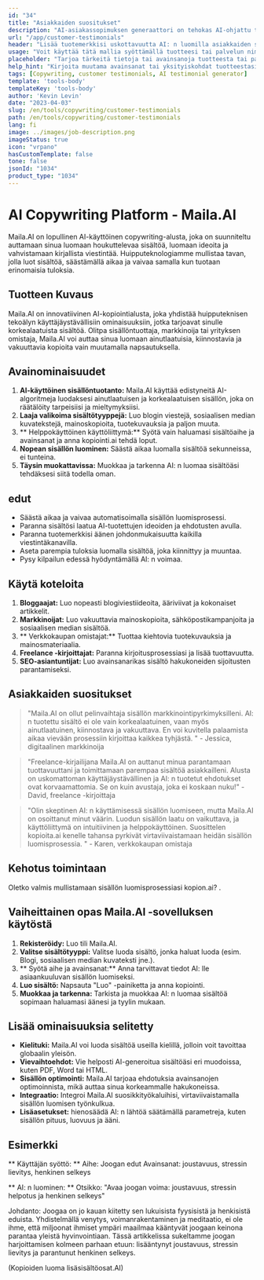 ```yaml
---
id: "34"
title: "Asiakkaiden suositukset"
description: "AI-asiakassopimuksen generaattori on tehokas AI-ohjattu työkalu, joka auttaa luomaan realistisia ja kiinnostavia asiakkaiden suosituksia tuotteillesi tai palveluillesi.  Säästä aikaa ja vaivaa luomalla aitoja kuulostavia suosituksia, jotka korostavat tarjouksesi etuja ja arvoa."
url: "/app/customer-testimonials"
header: "Lisää tuotemerkkisi uskottavuutta AI: n luomilla asiakkaiden suosituksilla."
usage: "Voit käyttää tätä mallia syöttämällä tuotteesi tai palvelun nimi, avainsanat tai avainominaisuudet, samoin kuin kaikki asiakasnimet tai sijainnit, jotka haluat sisällyttää.  Tämä työkalu tuottaa sitten vakuuttavan ja kiinnostavan asiakkaan suosituksen panoksesi perusteella."
placeholder: "Tarjoa tärkeitä tietoja tai avainsanoja tuotteesta tai palvelusta, esim.  Tuotteen nimi, kuten 'joogamatto', avainominaisuudet, kuten 'ei liuku', 'ympäristöystävällinen' tai asiakasnimet ja sijainnit (valinnainen)."
help_hint: "Kirjoita muutama avainsanat tai yksityiskohdat tuotteestasi tai palvelustasi, ja luomme houkuttelevan asiakkaan suosituksen panoksesi perusteella.  Valinnaisesti voit myös tarjota asiakkaiden nimiä ja sijainteja."
tags: [Copywriting, customer testimonials, AI testimonial generator]
template: 'tools-body'
templateKey: 'tools-body'
author: 'Kevin Levin'
date: "2023-04-03"
slug: /en/tools/copywriting/customer-testimonials
path: /en/tools/copywriting/customer-testimonials
lang: fi
image: ../images/job-description.png
imageStatus: true
icon: "vrpano"
hasCustomTemplate: false
tone: false
jsonId: "1034"
product_type: "1034"
---
```

# AI Copywriting Platform - Maila.AI

Maila.AI on lopullinen AI-käyttöinen copywriting-alusta, joka on suunniteltu auttamaan sinua luomaan houkuttelevaa sisältöä, luomaan ideoita ja vahvistamaan kirjallista viestintää.  Huipputeknologiamme mullistaa tavan, jolla luot sisältöä, säästämällä aikaa ja vaivaa samalla kun tuotaan erinomaisia ​​tuloksia.

## Tuotteen Kuvaus

Maila.AI on innovatiivinen AI-kopiointialusta, joka yhdistää huipputeknisen tekoälyn käyttäjäystävällisiin ominaisuuksiin, jotka tarjoavat sinulle korkealaatuista sisältöä.  Olitpa sisällöntuottaja, markkinoija tai yrityksen omistaja, Maila.AI voi auttaa sinua luomaan ainutlaatuisia, kiinnostavia ja vakuuttavia kopioita vain muutamalla napsautuksella.

## Avainominaisuudet

1. **AI-käyttöinen sisällöntuotanto:** Maila.AI käyttää edistyneitä AI-algoritmeja luodaksesi ainutlaatuisen ja korkealaatuisen sisällön, joka on räätälöity tarpeisiisi ja mieltymyksiisi.
 2. **Laaja valikoima sisältötyyppejä:** Luo blogin viestejä, sosiaalisen median kuvatekstejä, mainoskopioita, tuotekuvauksia ja paljon muuta.
 3. ** Helppokäyttöinen käyttöliittymä:** Syötä vain haluamasi sisältöaihe ja avainsanat ja anna kopiointi.ai tehdä loput.
 4. **Nopean sisällön luominen:** Säästä aikaa luomalla sisältöä sekunneissa, ei tunteina.
 5. **Täysin muokattavissa:** Muokkaa ja tarkenna AI: n luomaa sisältöäsi tehdäksesi siitä todella oman.

## edut

- Säästä aikaa ja vaivaa automatisoimalla sisällön luomisprosessi.
 - Paranna sisältösi laatua AI-tuotettujen ideoiden ja ehdotusten avulla.
 - Paranna tuotemerkkisi äänen johdonmukaisuutta kaikilla viestintäkanavilla.
 - Aseta parempia tuloksia luomalla sisältöä, joka kiinnittyy ja muuntaa.
 - Pysy kilpailun edessä hyödyntämällä AI: n voimaa.

## Käytä koteloita

1. **Bloggaajat:** Luo nopeasti blogiviestiideoita, ääriviivat ja kokonaiset artikkelit.
 2. **Markkinoijat:** Luo vakuuttavia mainoskopioita, sähköpostikampanjoita ja sosiaalisen median sisältöä.
 3. ** Verkkokaupan omistajat:** Tuottaa kiehtovia tuotekuvauksia ja mainosmateriaalia.
 4. **Freelance -kirjoittajat:** Paranna kirjoitusprosessiasi ja lisää tuottavuutta.
 5. **SEO-asiantuntijat:** Luo avainsanarikas sisältö hakukoneiden sijoitusten parantamiseksi.

## Asiakkaiden suositukset

> "Maila.AI on ollut pelinvaihtaja sisällön markkinointipyrkimyksilleni. AI: n tuotettu sisältö ei ole vain korkealaatuinen, vaan myös ainutlaatuinen, kiinnostava ja vakuuttava. En voi kuvitella palaamista aikaa vievään prosessiin  kirjoittaa kaikkea tyhjästä. "  - Jessica, digitaalinen markkinoija

> "Freelance-kirjailijana Maila.AI on auttanut minua parantamaan tuottavuuttani ja toimittamaan parempaa sisältöä asiakkailleni. Alusta on uskomattoman käyttäjäystävällinen ja AI: n tuotetut ehdotukset ovat korvaamattomia. Se on kuin avustaja, joka ei koskaan nuku!"  - David, freelance -kirjoittaja

> "Olin skeptinen AI: n käyttämisessä sisällön luomiseen, mutta Maila.AI on osoittanut minut väärin. Luodun sisällön laatu on vaikuttava, ja käyttöliittymä on intuitiivinen ja helppokäyttöinen. Suosittelen kopioita.ai kenelle tahansa  pyrkivät virtaviivaistamaan heidän sisällön luomisprosessia. "  - Karen, verkkokaupan omistaja

## Kehotus toimintaan

Oletko valmis mullistamaan sisällön luomisprosessiasi kopion.ai?  .

## Vaiheittainen opas Maila.AI -sovelluksen käytöstä

1. **Rekisteröidy:** Luo tili Maila.AI.
 2. **Valitse sisältötyyppi:** Valitse luoda sisältö, jonka haluat luoda (esim. Blogi, sosiaalisen median kuvateksti jne.).
 3. ** Syötä aihe ja avainsanat:** Anna tarvittavat tiedot AI: lle asiaankuuluvan sisällön luomiseksi.
 4. **Luo sisältö:** Napsauta "Luo" -painiketta ja anna kopiointi.
 5. **Muokkaa ja tarkenna:** Tarkista ja muokkaa AI: n luomaa sisältöä sopimaan haluamasi äänesi ja tyylin mukaan.

## Lisää ominaisuuksia selitetty

- **Kielituki:** Maila.AI voi luoda sisältöä useilla kielillä, jolloin voit tavoittaa globaalin yleisön.
 - **Vievaihtoehdot:** Vie helposti AI-generoitua sisältöäsi eri muodoissa, kuten PDF, Word tai HTML.
 - **Sisällön optimointi:** Maila.AI tarjoaa ehdotuksia avainsanojen optimoinnista, mikä auttaa sinua korkeammalle hakukoneissa.
 - **Integraatio:** Integroi Maila.AI suosikkityökaluihisi, virtaviivaistamalla sisällön luomisen työnkulkua.
 - **Lisäasetukset:** hienosäädä AI: n lähtöä säätämällä parametreja, kuten sisällön pituus, luovuus ja ääni.

## Esimerkki

** Käyttäjän syöttö: **
 Aihe: Joogan edut
 Avainsanat: joustavuus, stressin lievitys, henkinen selkeys

** AI: n luominen: **
 Otsikko: "Avaa joogan voima: joustavuus, stressin helpotus ja henkinen selkeys"

Johdanto: Joogaa on jo kauan kiitetty sen lukuisista fyysisistä ja henkisistä eduista.  Yhdistelmällä venytys, voimanrakentaminen ja meditaatio, ei ole ihme, että miljoonat ihmiset ympäri maailmaa kääntyvät joogaan keinona parantaa yleistä hyvinvointiaan.  Tässä artikkelissa sukeltamme joogan harjoittamisen kolmeen parhaan etuun: lisääntynyt joustavuus, stressin lievitys ja parantunut henkinen selkeys.

(Kopioiden luoma lisäsisältöosat.AI)
